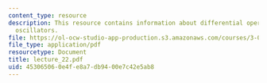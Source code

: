 ```yaml
---
content_type: resource
description: This resource contains information about differential operators and harmonic
  oscillators.
file: https://ol-ocw-studio-app-production.s3.amazonaws.com/courses/3-016-mathematics-for-materials-scientists-and-engineers-fall-2005/453065060e4fe8a7db9400e7c42e5ab8_lecture_22.pdf
file_type: application/pdf
resourcetype: Document
title: lecture_22.pdf
uid: 45306506-0e4f-e8a7-db94-00e7c42e5ab8
---
```

